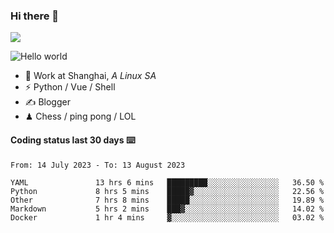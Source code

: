 ### Hi there 👋
![](https://komarev.com/ghpvc/?username=Xuhandsome)


<img src="https://github-readme-stats.vercel.app/api?username=XuHandsome&show_icons=true&theme=merko" alt="Hello world">

<br/>

- 🍻  Work at Shanghai, _A Linux SA_
- ⚡  Python / Vue / Shell
- ✍️  Blogger
- ♟  Chess / ping pong / LOL

#### Coding status last 30 days ⌨️

<!--START_SECTION:waka-->

```text
From: 14 July 2023 - To: 13 August 2023

YAML               13 hrs 6 mins   █████████░░░░░░░░░░░░░░░░   36.50 %
Python             8 hrs 5 mins    █████▓░░░░░░░░░░░░░░░░░░░   22.56 %
Other              7 hrs 8 mins    █████░░░░░░░░░░░░░░░░░░░░   19.89 %
Markdown           5 hrs 2 mins    ███▓░░░░░░░░░░░░░░░░░░░░░   14.02 %
Docker             1 hr 4 mins     ▓░░░░░░░░░░░░░░░░░░░░░░░░   03.02 %
```

<!--END_SECTION:waka-->
